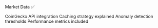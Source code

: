 Market Data ✅

CoinGecko API integration
Caching strategy explained
Anomaly detection thresholds
Performance metrics included
